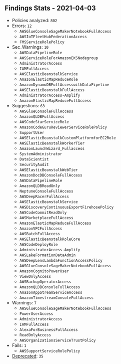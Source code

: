 ## Findings Stats - 2021-04-03

- Policies analyzed: `802`
- Errors: `12`
  - `AWSGlueConsoleSageMakerNotebookFullAccess`
  - `AWSIoTFleetHubFederationAccess`
  - `FMSServiceRolePolicy`
- Sec_Warnings: `10`
  - `AWSDataPipelineRole`
  - `AWSServiceRoleForAmazonEKSNodegroup`
  - `AdministratorAccess`
  - `IAMFullAccess`
  - `AWSElasticBeanstalkService`
  - `AmazonElasticMapReduceRole`
  - `AmazonDynamoDBFullAccesswithDataPipeline`
  - `AWSElasticBeanstalkFullAccess`
  - `AdministratorAccess-Amplify`
  - `AmazonElasticMapReduceFullAccess`
- Suggestions: `63`
  - `AWSGlueConsoleFullAccess`
  - `AmazonQLDBFullAccess`
  - `AWSCodeStarServiceRole`
  - `AmazonCodeGuruReviewerServiceRolePolicy`
  - `SupportUser`
  - `AWSElasticBeanstalkCustomPlatformforEC2Role`
  - `AWSElasticBeanstalkWorkerTier`
  - `AmazonLaunchWizard_Fullaccess`
  - `SystemAdministrator`
  - `DataScientist`
  - `SecurityAudit`
  - `AWSElasticBeanstalkWebTier`
  - `AmazonDocDBConsoleFullAccess`
  - `AWSDataPipelineRole`
  - `AmazonQLDBReadOnly`
  - `NeptuneConsoleFullAccess`
  - `AWSDeepRacerFullAccess`
  - `AWSElasticBeanstalkService`
  - `AWSDiscoveryContinuousExportFirehosePolicy`
  - `AWSCodeCommitReadOnly`
  - `AWSMarketplaceFullAccess`
  - `AmazonElasticMapReduceFullAccess`
  - `AmazonVPCFullAccess`
  - `AWSBatchFullAccess`
  - `AWSElasticBeanstalkRoleCore`
  - `AWSCodeDeployRole`
  - `AdministratorAccess-Amplify`
  - `AWSLakeFormationDataAdmin`
  - `AWSDeepLensLambdaFunctionAccessPolicy`
  - `AWSGlueConsoleSageMakerNotebookFullAccess`
  - `AmazonCognitoPowerUser`
  - `ViewOnlyAccess`
  - `AWSBackupOperatorAccess`
  - `AmazonQLDBConsoleFullAccess`
  - `AmazonAppStreamServiceAccess`
  - `AmazonTimestreamConsoleFullAccess`
- Warnings: `7`
  - `AWSGlueConsoleSageMakerNotebookFullAccess`
  - `PowerUserAccess`
  - `AdministratorAccess`
  - `IAMFullAccess`
  - `AlexaForBusinessFullAccess`
  - `ReadOnlyAccess`
  - `AWSOrganizationsServiceTrustPolicy`
- Fails: `1`
  - `AWSSupportServiceRolePolicy`
- [Deprecated](../DEPRECATED.json): `35`
